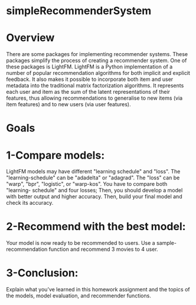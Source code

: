 # simpleRecommenderSystem
# Overview
There are some packages for implementing recommender systems. These packages simplify the process of creating
a recommender system. One of these packages is LightFM. LightFM is a Python implementation of a number of
popular recommendation algorithms for both implicit and explicit feedback. It also makes it possible to incorporate
both item and user metadata into the traditional matrix factorization algorithms. It represents each user and item as
the sum of the latent representations of their features, thus allowing recommendations to generalise to new items
(via item features) and to new users (via user features).
# Goals
# 1-Compare models:
LightFM models may have different "learning schedule" and "loss". The "learning-schedule" can be "adadelta"
or "adagrad". The "loss" can be "warp", "bpr", "logistic", or "warp-kos". You have to compare both "learning-
schedule" and four losses; Then, you should develop a model with better output and higher accuracy. Then, build
your final model and check its accuracy.
# 2-Recommend with the best model:
Your model is now ready to be recommended to users. Use a sample-recommendation function and recommend 3
movies to 4 user.
# 3-Conclusion:
Explain what you’ve learned in this homework assignment and the topics of the models, model evaluation, and
recommender functions.
